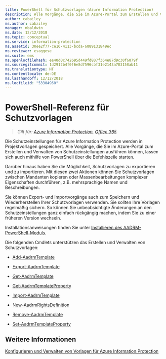 ```yaml
---
title: PowerShell für Schutzvorlagen (Azure Information Protection)
description: Alle Vorgänge, die Sie im Azure-Portal zum Erstellen und Verwalten von Schutzvorlagen ausführen können, lassen sich auch mithilfe von PowerShell über die Befehlszeile starten. Darüber hinaus können Sie Vorlagen exportieren und importieren, sodass Sie Vorlagen zwischen Mandanten kopieren oder Massenbearbeitungen komplexer Eigenschaften in Vorlagen, z. B. von mehrsprachigen Namen und Beschreibungen, ausführen können.
author: cabailey
ms.author: cabailey
manager: mbaldwin
ms.date: 12/12/2018
ms.topic: conceptual
ms.service: information-protection
ms.assetid: 30ee2f77-ce16-4113-bcda-6089131849ec
ms.reviewer: esaggese
ms.suite: ems
ms.openlocfilehash: ee40d0c742695d449fd807f364e87d9c30f6079f
ms.sourcegitcommit: 1d2912b4f0f6e8d7596cbf31e2143a783158ab11
ms.translationtype: HT
ms.contentlocale: de-DE
ms.lasthandoff: 12/12/2018
ms.locfileid: "53304960"
---
```

# <a name="powershell-reference-for-protection-templates"></a>PowerShell-Referenz für Schutzvorlagen

>*Gilt für: [Azure Information Protection](https://azure.microsoft.com/pricing/details/information-protection), [Office 365](https://download.microsoft.com/download/E/C/F/ECF42E71-4EC0-48FF-AA00-577AC14D5B5C/Azure_Information_Protection_licensing_datasheet_EN-US.pdf)*

Die Schutzeinstellungen für Azure Information Protection werden in Projektvorlagen gespeichert. Alle Vorgänge, die Sie im Azure-Portal zum Erstellen und Verwalten von Schutzeinstellungen ausführen können, lassen sich auch mithilfe von PowerShell über die Befehlszeile starten. 

Darüber hinaus haben Sie die Möglichkeit, Schutzvorlagen zu exportieren und zu importieren. Mit diesen zwei Aktionen können Sie Schutzvorlagen zwischen Mandanten kopieren oder Massenbearbeitungen komplexer Eigenschaften durchführen, z.B. mehrsprachige Namen und Beschreibungen.

Sie können Export- und Importvorgänge auch zum Speichern und Wiederherstellen Ihrer Schutzvorlagen verwenden. Sie sollten Ihre Vorlagen regelmäßig sichern. So können Sie unbeabsichtigte Änderungen an den Schutzeinstellungen ganz einfach rückgängig machen, indem Sie zu einer früheren Version wechseln.

Installationsanweisungen finden Sie unter [Installieren des AADRM-PowerShell-Moduls](install-powershell.md).

Die folgenden Cmdlets unterstützen das Erstellen und Verwalten von Schutzvorlagen:

- [Add-AadrmTemplate](/powershell/module/aadrm/add-aadrmtemplate)

- [Export-AadrmTemplate](/powershell/module/aadrm/export-aadrmtemplate)

- [Get-AadrmTemplate](/powershell/module/aadrm/get-aadrmtemplate)

- [Get-AadrmTemplateProperty](/powershell/module/aadrm/get-aadrmtemplateproperty)

- [Import-AadrmTemplate](/powershell/module/aadrm/import-aadrmtemplate)

- [New-AadrmRightsDefinition](/powershell/module/aadrm/new-aadrmrightsdefinition)

- [Remove-AadrmTemplate](/powershell/module/aadrm/remove-aadrmtemplate)

- [Set-AadrmTemplateProperty](/powershell/module/aadrm/set-aadrmtemplateproperty)



## <a name="see-also"></a>Weitere Informationen
[Konfigurieren und Verwalten von Vorlagen für Azure Information Protection](configure-policy-templates.md)

